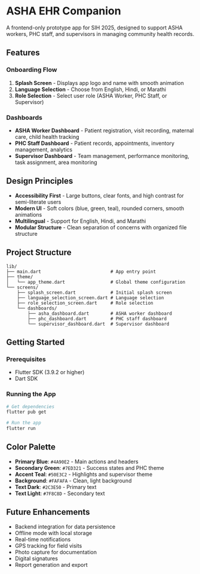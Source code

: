 # ASHA EHR Companion

A frontend-only prototype app for SIH 2025, designed to support ASHA workers, PHC staff, and supervisors in managing community health records.

## Features

### Onboarding Flow
1. **Splash Screen** - Displays app logo and name with smooth animation
2. **Language Selection** - Choose from English, Hindi, or Marathi
3. **Role Selection** - Select user role (ASHA Worker, PHC Staff, or Supervisor)

### Dashboards
- **ASHA Worker Dashboard** - Patient registration, visit recording, maternal care, child health tracking
- **PHC Staff Dashboard** - Patient records, appointments, inventory management, analytics
- **Supervisor Dashboard** - Team management, performance monitoring, task assignment, area monitoring

## Design Principles

- **Accessibility First** - Large buttons, clear fonts, and high contrast for semi-literate users
- **Modern UI** - Soft colors (blue, green, teal), rounded corners, smooth animations
- **Multilingual** - Support for English, Hindi, and Marathi
- **Modular Structure** - Clean separation of concerns with organized file structure

## Project Structure

```
lib/
├── main.dart                          # App entry point
├── theme/
│   └── app_theme.dart                 # Global theme configuration
└── screens/
    ├── splash_screen.dart             # Initial splash screen
    ├── language_selection_screen.dart # Language selection
    ├── role_selection_screen.dart     # Role selection
    └── dashboards/
        ├── asha_dashboard.dart        # ASHA worker dashboard
        ├── phc_dashboard.dart         # PHC staff dashboard
        └── supervisor_dashboard.dart  # Supervisor dashboard
```

## Getting Started

### Prerequisites
- Flutter SDK (3.9.2 or higher)
- Dart SDK

### Running the App

```bash
# Get dependencies
flutter pub get

# Run the app
flutter run
```

## Color Palette

- **Primary Blue**: `#4A90E2` - Main actions and headers
- **Secondary Green**: `#7ED321` - Success states and PHC theme
- **Accent Teal**: `#50E3C2` - Highlights and supervisor theme
- **Background**: `#FAFAFA` - Clean, light background
- **Text Dark**: `#2C3E50` - Primary text
- **Text Light**: `#7F8C8D` - Secondary text

## Future Enhancements

- Backend integration for data persistence
- Offline mode with local storage
- Real-time notifications
- GPS tracking for field visits
- Photo capture for documentation
- Digital signatures
- Report generation and export
